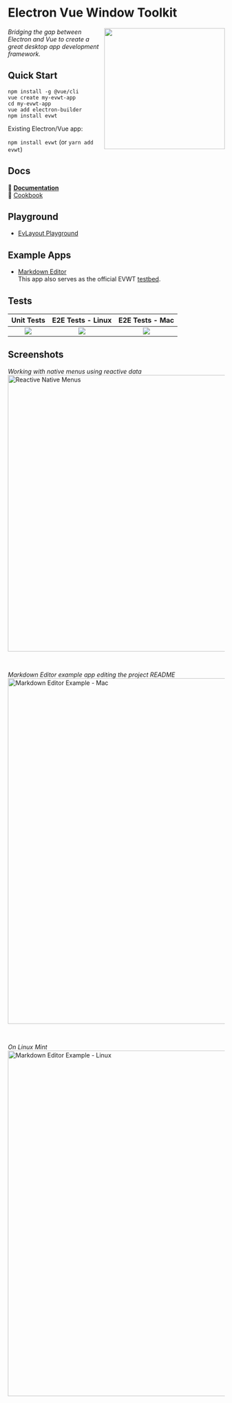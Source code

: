 # Electron Vue Window Toolkit
<img src="https://user-images.githubusercontent.com/611996/90431021-027dd400-e08e-11ea-8551-1d97aec666ae.png" align="right" width="280" />

_Bridging the gap between Electron and Vue to create a great desktop app development framework._

## Quick Start

```
npm install -g @vue/cli
vue create my-evwt-app
cd my-evwt-app
vue add electron-builder
npm install evwt
```

Existing Electron/Vue app:

`npm install evwt` (or `yarn add evwt`)

## Docs

📄  **[Documentation](https://evwt.net/)**
<br>
📒 [Cookbook](https://github.com/evwt/evwt/blob/master/CookBook.md)

## Playground

- [EvLayout Playground](https://evwt-layout-playground.netlify.app/)

## Example Apps

<ul>
  <li>
  <a href="https://github.com/evwt/evwt-example-markdown-editor">Markdown Editor</a>
  <br>
  This app also serves as the official EVWT <a href="https://github.com/evwt/evwt-example-markdown-editor/tree/master/test">testbed</a>.
  </li>
</ul>

## Tests 

| Unit Tests  | E2E Tests - Linux  | E2E Tests - Mac |
|:-:|:-:|:-:|
| <a href="https://app.circleci.com/pipelines/github/evwt/evwt"><img src="https://circleci.com/gh/evwt/evwt.svg?style=shield" valign="middle"></a> | <a href="https://app.circleci.com/pipelines/github/evwt/evwt-example-markdown-editor"><img src="https://circleci.com/gh/evwt/evwt-example-markdown-editor.svg?style=shield" valign="middle"></a> | <a href="http://drone.evwt.net/evwt/evwt-example-markdown-editor"><img src="https://drone.evwt.net/api/badges/evwt/evwt-example-markdown-editor/status.svg" valign="middle" /></a> |

## Screenshots

<i>Working with native menus using reactive data</i>
<br>
<img width="640" alt="Reactive Native Menus" src="https://user-images.githubusercontent.com/611996/89112631-2654df00-d42b-11ea-8f7a-eec2c9ab4e83.gif">

<br>

<i>Markdown Editor example app editing the project README</i>
<br>
<img width="800" alt="Markdown Editor Example - Mac" src="https://user-images.githubusercontent.com/611996/89716173-77eff300-d970-11ea-8119-e736a6b5671a.png">

<br>

<i>On Linux Mint</i>
<br>
<img width="800" alt="Markdown Editor Example - Linux" src="https://user-images.githubusercontent.com/611996/89851710-c6f57e00-db52-11ea-8c68-afb1b1e16187.png">

